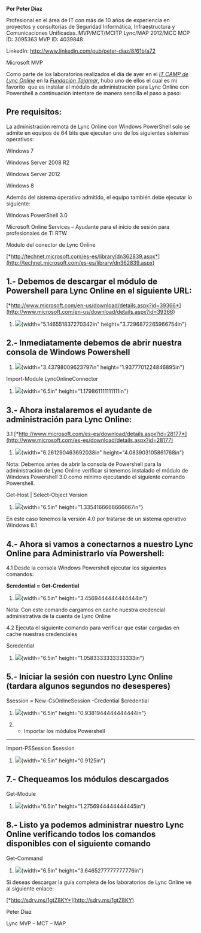 **Por Peter Diaz**

Profesional en el área de IT con más de 10 años de experiencia en
proyectos y consultorías de Seguridad Informática, Infraestructura y
Comunicaciones Unificadas. MVP/MCT/MCITP Lync/MAP 2012/MCC MCP ID:
3095363 MVP ID: 4039848

LinkedIn: <http://www.linkedin.com/pub/peter-diaz/8/61b/a72>

Microsoft MVP

Como parte de los laboratorios realizados el día de ayer en el [*IT CAMP
de Lync
Online*](http://ucenespanol.com/2014/01/11/itcamp-lync-onlinecomunidad-office-365-espaa-2/)
en la [*Fundación
Tajamar*](http://www.tajamar.es/index.php?option=com_content&view=article&id=523:fundacion-tajamar&catid=94:noticias-fundacion&Itemid=349),
hubo uno de ellos el cual es mi favorito  que es instalar el módulo de
administración para Lync Online con Powershell a continuación intentare
de manera sencilla el paso a paso:

Pre requisitos:
---------------

La administración remota de Lync Online con Windows PowerShell solo se
admite en equipos de 64 bits que ejecutan uno de los siguientes sistemas
operativos:

Windows 7

Windows Server 2008 R2

Windows Server 2012

Windows 8

Además del sistema operativo admitido, el equipo también debe ejecutar
lo siguiente:

Windows PowerShell 3.0

Microsoft Online Services – Ayudante para el inicio de sesión para
profesionales de TI RTW

Módulo del conector de Lync Online

[*http://technet.microsoft.com/es-es/library/dn362839.aspx*](http://technet.microsoft.com/es-es/library/dn362839.aspx)

1.- Debemos de descargar el módulo de Powershell para Lync Online en el siguiente URL:
--------------------------------------------------------------------------------------

[*http://www.microsoft.com/en-us/download/details.aspx?id=39366*](http://www.microsoft.com/en-us/download/details.aspx?id=39366)

1.  ![](./media/media/image1.png){width="5.146551837270342in"
    height="3.7296872265966754in"}

2.- Inmediatamente debemos de abrir nuestra consola de Windows Powershell 
--------------------------------------------------------------------------

1.  ![](./media/media/image2.png){width="3.43798009623797in"
    height="1.9377701224846895in"}

Import-Module LyncOnlineConnector

1.  ![](./media/media/image3.png){width="6.5in"
    height="1.179861111111111in"}

3.- Ahora instalaremos el ayudante de administración para Lync Online:
----------------------------------------------------------------------

3.1
[*http://www.microsoft.com/es-es/download/details.aspx?id=28177*](http://www.microsoft.com/es-es/download/details.aspx?id=28177)

1.  ![](./media/media/image4.png){width="6.261290463692038in"
    height="4.083903105861768in"}

Nota: Debemos antes de abrir la consola de Powershell para la
administración de Lync Online verificar si tenemos instalado el módulo
de Windows Powershell 3.0 como mínimo ejecutando el siguiente comando
Powershell.

Get-Host | Select-Object Version

1.  ![](./media/media/image5.png){width="6.5in"
    height="1.3354166666666667in"}

En este caso tenemos la versión 4.0 por tratarse de un sistema operativo
Windows 8.1

4.- Ahora si vamos a conectarnos a nuestro Lync Online para Administrarlo vía Powershell:
-----------------------------------------------------------------------------------------

4.1 Desde la consola Windows Powershell ejecutar los siguientes
comandos:

**\$credential = Get-Credential**

1.  ![](./media/media/image6.png){width="6.5in"
    height="3.4569444444444444in"}

Nota: Con este comando cargamos en cache nuestra credencial
administrativa de la cuenta de Lync Online

4.2 Ejecuta el siguiente comando para verificar que estar cargadas en
cache nuestras credenciales

\$credential

1.  ![](./media/media/image7.png){width="6.5in"
    height="1.0583333333333333in"}

5.- Iniciar la sesión con nuestro Lync Online (tardara algunos segundos no desesperes)
--------------------------------------------------------------------------------------

\$session = New-CsOnlineSession -Credential \$credential

1.  ![](./media/media/image8.png){width="6.5in"
    height="0.9381944444444444in"}

6. - Importar los módulos Powershell
------------------------------------

Import-PSSession \$session

1.  ![](./media/media/image9.png){width="6.5in" height="0.9125in"}

7.- Chequeamos los módulos descargados
--------------------------------------

Get-Module

1.  ![](./media/media/image10.png){width="6.5in"
    height="1.2756944444444445in"}

8.- Listo ya podemos administrar nuestro Lync Online verificando todos los comandos disponibles con el siguiente comando
------------------------------------------------------------------------------------------------------------------------

Get-Command

1.  ![](./media/media/image11.png){width="6.5in"
    height="3.6465277777777776in"}

Si deseas descargar la guía completa de los laboratorios de Lync Online
ve al siguiente enlace:

[*http://sdrv.ms/1gtZ8KY*](http://sdrv.ms/1gtZ8KY)

Peter Diaz

Lync MVP – MCT – MAP
